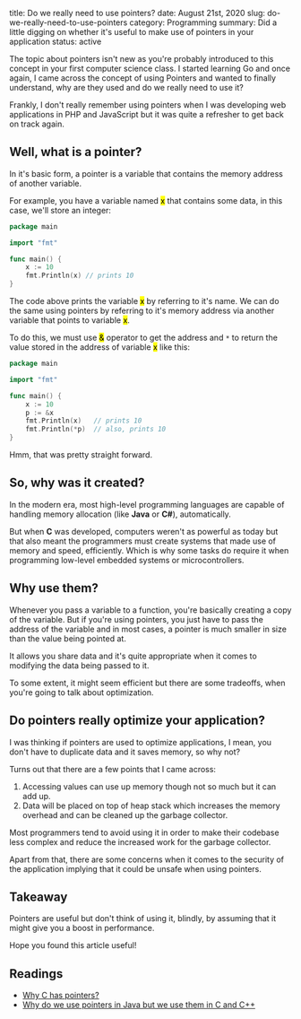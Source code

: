 title: Do we really need to use pointers?
date: August 21st, 2020
slug: do-we-really-need-to-use-pointers
category: Programming
summary: Did a little digging on whether it's useful to make use of pointers in your application
status: active

The topic about pointers isn't new as you're probably introduced to this concept in your first computer science class. I started learning Go and once again, I came across the concept of using Pointers and wanted to finally understand, why are they used and do we really need to use it?

Frankly, I don't really remember using pointers when I was developing web applications in PHP and JavaScript but it was quite a refresher to get back on track again.

## Well, what is a pointer?
In it's basic form, a pointer is a variable that contains the memory address of another variable.

For example, you have a variable named <mark>x</mark> that contains some data, in this case, we'll store an integer:

```go
package main

import "fmt"

func main() {
    x := 10
    fmt.Println(x) // prints 10
}
```

The code above prints the variable <mark>x</mark> by referring to it's name. We can do the same using pointers by referring to it's memory address via another variable that points to variable <mark>x</mark>.

To do this, we must use <mark>&</mark> operator to get the address and `*` to return the value stored in the address of variable <mark>x</mark> like this:

```go
package main

import "fmt"

func main() {
    x := 10
    p := &x
    fmt.Println(x)   // prints 10
    fmt.Println(*p)  // also, prints 10
}
```

Hmm, that was pretty straight forward.

## So, why was it created?
In the modern era, most high-level programming languages are capable of handling memory allocation (like **Java** or **C#**), automatically.

But when **C** was developed, computers weren't as powerful as today but that also meant the programmers must create systems that made use of memory and speed, efficiently. Which is why some tasks do require it when programming low-level embedded systems or microcontrollers.

## Why use them?
Whenever you pass a variable to a function, you're basically creating a copy of the variable. But if you're using pointers, you just have to pass the address of the variable and in most cases, a pointer is much smaller in size than the value being pointed at.

It allows you share data and it's quite appropriate when it comes to modifying the data being passed to it.

To some extent, it might seem efficient but there are some tradeoffs, when you're going to talk about optimization.

## Do pointers really optimize your application?
I was thinking if pointers are used to optimize applications, I mean, you don't have to duplicate data and it saves memory, so why not?

Turns out that there are a few points that I came across:

1. Accessing values can use up memory though not so much but it can add up.
2. Data will be placed on top of heap stack which increases the memory overhead and can be cleaned up the garbage collector.

Most programmers tend to avoid using it in order to make their codebase less complex and reduce the increased work for the garbage collector.

Apart from that, there are some concerns when it comes to the security of the application implying that it could be unsafe when using pointers.

## Takeaway
Pointers are useful but don't think of using it, blindly, by assuming that it might give you a boost in performance.

Hope you found this article useful!

## Readings
- [Why C has pointers?](http://duramecho.com/ComputerInformation/WhyCPointers.html)
- [Why do we use pointers in Java but we use them in C and C++](https://www.quora.com/Why-dont-we-use-pointers-in-Java-but-we-use-them-in-C-and-C++)